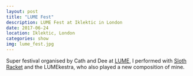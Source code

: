 ```yaml
---
layout: post
title: "LUME Fest"
description: LUME Fest at Iklektic in London
date: 2017-06-24
location: Iklektic, London
categories: show
img: lume_fest.jpg
---
```


Super festival organised by Cath and Dee at [LUME](http://lumemusic.co.uk/), I performed with [Sloth Racket](https://slothracket.bandcamp.com/) and the LUMEkestra, who also played a new composition of mine.